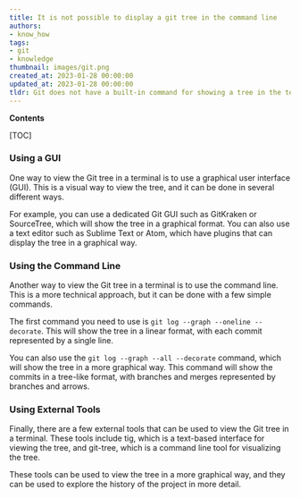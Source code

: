 ```yaml
---
title: It is not possible to display a git tree in the command line
authors:
- know_how
tags:
- git
- knowledge
thumbnail: images/git.png
created_at: 2023-01-28 00:00:00
updated_at: 2023-01-28 00:00:00
tldr: Git does not have a built-in command for showing a tree in the terminal.
---
```


**Contents**

[TOC]

### Using a GUI

One way to view the Git tree in a terminal is to use a graphical user interface (GUI). This is a visual way to view the tree, and it can be done in several different ways.

For example, you can use a dedicated Git GUI such as GitKraken or SourceTree, which will show the tree in a graphical format. You can also use a text editor such as Sublime Text or Atom, which have plugins that can display the tree in a graphical way.

### Using the Command Line

Another way to view the Git tree in a terminal is to use the command line. This is a more technical approach, but it can be done with a few simple commands.

The first command you need to use is `git log --graph --oneline --decorate`. This will show the tree in a linear format, with each commit represented by a single line.

You can also use the `git log --graph --all --decorate` command, which will show the tree in a more graphical way. This command will show the commits in a tree-like format, with branches and merges represented by branches and arrows.

### Using External Tools

Finally, there are a few external tools that can be used to view the Git tree in a terminal. These tools include tig, which is a text-based interface for viewing the tree, and git-tree, which is a command line tool for visualizing the tree.

These tools can be used to view the tree in a more graphical way, and they can be used to explore the history of the project in more detail.
